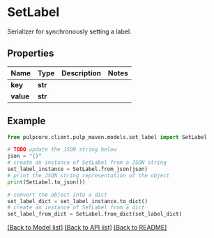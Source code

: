 # SetLabel

Serializer for synchronously setting a label.

## Properties

Name | Type | Description | Notes
------------ | ------------- | ------------- | -------------
**key** | **str** |  | 
**value** | **str** |  | 

## Example

```python
from pulpcore.client.pulp_maven.models.set_label import SetLabel

# TODO update the JSON string below
json = "{}"
# create an instance of SetLabel from a JSON string
set_label_instance = SetLabel.from_json(json)
# print the JSON string representation of the object
print(SetLabel.to_json())

# convert the object into a dict
set_label_dict = set_label_instance.to_dict()
# create an instance of SetLabel from a dict
set_label_from_dict = SetLabel.from_dict(set_label_dict)
```
[[Back to Model list]](../README.md#documentation-for-models) [[Back to API list]](../README.md#documentation-for-api-endpoints) [[Back to README]](../README.md)


